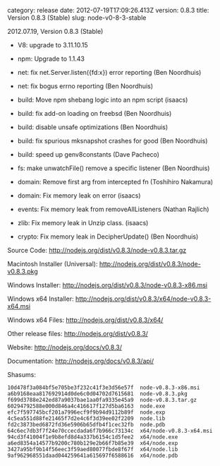 category: release
date: 2012-07-19T17:09:26.413Z
version: 0.8.3
title: Version 0.8.3 (Stable)
slug: node-v0-8-3-stable

2012.07.19, Version 0.8.3 (Stable)

* V8: upgrade to 3.11.10.15

* npm: Upgrade to 1.1.43

* net: fix net.Server.listen({fd:x}) error reporting (Ben Noordhuis)

* net: fix bogus errno reporting (Ben Noordhuis)

* build: Move npm shebang logic into an npm script (isaacs)

* build: fix add-on loading on freebsd (Ben Noordhuis)

* build: disable unsafe optimizations (Ben Noordhuis)

* build: fix spurious mksnapshot crashes for good (Ben Noordhuis)

* build: speed up genv8constants (Dave Pacheco)

* fs: make unwatchFile() remove a specific listener (Ben Noordhuis)

* domain: Remove first arg from intercepted fn (Toshihiro Nakamura)

* domain: Fix memory leak on error (isaacs)

* events: Fix memory leak from removeAllListeners (Nathan Rajlich)

* zlib: Fix memory leak in Unzip class. (isaacs)

* crypto: Fix memory leak in DecipherUpdate() (Ben Noordhuis)


Source Code: http://nodejs.org/dist/v0.8.3/node-v0.8.3.tar.gz

Macintosh Installer (Universal): http://nodejs.org/dist/v0.8.3/node-v0.8.3.pkg

Windows Installer: http://nodejs.org/dist/v0.8.3/node-v0.8.3-x86.msi

Windows x64 Installer: http://nodejs.org/dist/v0.8.3/x64/node-v0.8.3-x64.msi

Windows x64 Files: http://nodejs.org/dist/v0.8.3/x64/

Other release files: http://nodejs.org/dist/v0.8.3/

Website: http://nodejs.org/docs/v0.8.3/

Documentation: http://nodejs.org/docs/v0.8.3/api/

Shasums:

```
10d478f3a084bf5e705be3f232c41f3e3d56e57f  node-v0.8.3-x86.msi
a6b9168eaa817692914d0de6c0d04702d7615681  node-v0.8.3.pkg
f699d3788e242ed87a9037bae1aa0fa9335e45a9  node-v0.8.3.tar.gz
60294792588e000d846a4c416617f127d5ba6163  node.exe
efc7f597745bcf201a7996ecf9f9b94d9112b89f  node.exp
4c5ea551d88fe21465f7d2e4c6f3d39ee02f2209  node.lib
fd2c3873bed6872fd36e5906b65dfb4f1cec32fb  node.pdb
64c6ec7db3f7f24e70ccecdada6f7b966c73134c  x64/node-v0.8.3-x64.msi
94cd3f41004f1e9b8efd8d4a337b6154c1d5fee2  x64/node.exe
a6ed8354a14577b9200c780b129e2b66f7b85e39  x64/node.exp
3427a95bf9b14f56eec3f59aed80077fbde8f67f  x64/node.lib
9af962968551daad044259641a615697f6588616  x64/node.pdb
```
